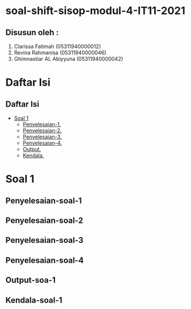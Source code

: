 # soal-shift-sisop-modul-4-IT11-2021

## Disusun oleh :
1. Clarissa Fatimah (05311940000012)
2. Revina Rahmanisa (05311940000046)
3. Ghimnastiar AL Abiyyuna (05311940000042)

# Daftar Isi
## Daftar Isi 
* [Soal 1](SinSeiFS_IT11.c) 
  * [Penyelesaian-1.](#penyelesaian-1) 
  * [Penyelesaian-2.](#penyelesaian-soal-2)
  * [Penyelesaian-3.](#penyelesaian-soal-3)
  * [Penyelesaian-4.](#penyelesaian-soal-4)
  * [Output.](#output-soal-1) 
  * [Kendala.](#Kendala-Soal-1) 

        
# Soal 1

## Penyelesaian-soal-1
## Penyelesaian-soal-2
## Penyelesaian-soal-3
## Penyelesaian-soal-4

## Output-soa-1

## Kendala-soal-1


